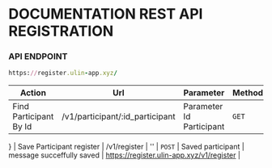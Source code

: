 # DOCUMENTATION REST API REGISTRATION

### API ENDPOINT
```ruby
https://register.ulin-app.xyz/
```

| Action           | Url           | Parameter        | Method | return   | Result   |
| ---------------- | ------------- | ---------------- | -----  | -------- | -------- |
| Find Participant By Id  | /v1/participant/:id_participant | Parameter Id Participant | `GET` | Detail Participant | https://register.ulin-app.xyz/v1/participant/{id_participant} |
}
| Save Participant register | /v1/register  | '' | `POST` | Saved participant | message succeffully saved | https://register.ulin-app.xyz/v1/register |
